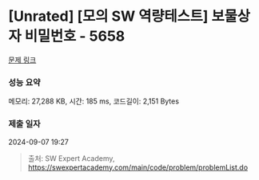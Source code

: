 # [Unrated] [모의 SW 역량테스트] 보물상자 비밀번호 - 5658 

[문제 링크](https://swexpertacademy.com/main/code/problem/problemDetail.do?contestProbId=AWXRUN9KfZ8DFAUo) 

### 성능 요약

메모리: 27,288 KB, 시간: 185 ms, 코드길이: 2,151 Bytes

### 제출 일자

2024-09-07 19:27



> 출처: SW Expert Academy, https://swexpertacademy.com/main/code/problem/problemList.do
